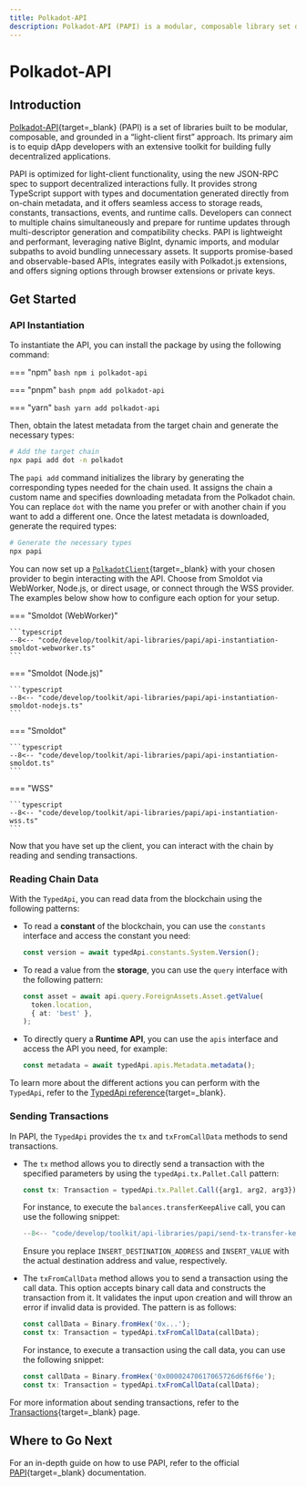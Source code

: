 ```yaml
---
title: Polkadot-API
description: Polkadot-API (PAPI) is a modular, composable library set designed for efficient interaction with Polkadot chains, prioritizing a "light-client first" approach.
---
```


# Polkadot-API

## Introduction

[Polkadot-API](https://github.com/polkadot-api/polkadot-api){target=\_blank} (PAPI) is a set of libraries built to be modular, composable, and grounded in a “light-client first” approach. Its primary aim is to equip dApp developers with an extensive toolkit for building fully decentralized applications.

PAPI is optimized for light-client functionality, using the new JSON-RPC spec to support decentralized interactions fully. It provides strong TypeScript support with types and documentation generated directly from on-chain metadata, and it offers seamless access to storage reads, constants, transactions, events, and runtime calls. Developers can connect to multiple chains simultaneously and prepare for runtime updates through multi-descriptor generation and compatibility checks. PAPI is lightweight and performant, leveraging native BigInt, dynamic imports, and modular subpaths to avoid bundling unnecessary assets. It supports promise-based and observable-based APIs, integrates easily with Polkadot.js extensions, and offers signing options through browser extensions or private keys.

## Get Started

### API Instantiation

To instantiate the API, you can install the package by using the following command:

=== "npm"
    ```bash
    npm i polkadot-api
    ```

=== "pnpm"
    ```bash
    pnpm add polkadot-api
    ```

=== "yarn"
    ```bash
    yarn add polkadot-api
    ```

Then, obtain the latest metadata from the target chain and generate the necessary types:

```bash
# Add the target chain
npx papi add dot -n polkadot
```

The `papi add` command initializes the library by generating the corresponding types needed for the chain used. It assigns the chain a custom name and specifies downloading metadata from the Polkadot chain. You can replace `dot` with the name you prefer or with another chain if you want to add a different one. Once the latest metadata is downloaded, generate the required types:

```bash
# Generate the necessary types
npx papi
```

You can now set up a [`PolkadotClient`](https://github.com/polkadot-api/polkadot-api/blob/main/packages/client/src/types.ts#L153){target=\_blank} with your chosen provider to begin interacting with the API. Choose from Smoldot via WebWorker, Node.js, or direct usage, or connect through the WSS provider. The examples below show how to configure each option for your setup.

=== "Smoldot (WebWorker)"

    ```typescript
    --8<-- "code/develop/toolkit/api-libraries/papi/api-instantiation-smoldot-webworker.ts"
    ```

=== "Smoldot (Node.js)"

    ```typescript
    --8<-- "code/develop/toolkit/api-libraries/papi/api-instantiation-smoldot-nodejs.ts"
    ```

=== "Smoldot"

    ```typescript
    --8<-- "code/develop/toolkit/api-libraries/papi/api-instantiation-smoldot.ts"
    ```

=== "WSS"

    ```typescript
    --8<-- "code/develop/toolkit/api-libraries/papi/api-instantiation-wss.ts"
    ```

Now that you have set up the client, you can interact with the chain by reading and sending transactions.

### Reading Chain Data

With the `TypedApi`, you can read data from the blockchain using the following patterns:

- To read a **constant** of the blockchain, you can use the `constants` interface and access the constant you need:

    ```typescript
    const version = await typedApi.constants.System.Version();
    ```

- To read a value from the **storage**, you can use the `query` interface with the following pattern:

    ```typescript
    const asset = await api.query.ForeignAssets.Asset.getValue(
      token.location,
      { at: 'best' },
    );
    ```

- To directly query a **Runtime API**, you can use the `apis` interface and access the API you need, for example:

    ```typescript
    const metadata = await typedApi.apis.Metadata.metadata();
    ```

To learn more about the different actions you can perform with the `TypedApi`, refer to the [TypedApi reference](https://papi.how/typed){target=\_blank}.

### Sending Transactions

In PAPI, the `TypedApi` provides the `tx` and `txFromCallData` methods to send transactions. 

- The `tx` method allows you to directly send a transaction with the specified parameters by using the `typedApi.tx.Pallet.Call` pattern:

    ```typescript
    const tx: Transaction = typedApi.tx.Pallet.Call({arg1, arg2, arg3});
    ``` 

    For instance, to execute the `balances.transferKeepAlive` call, you can use the following snippet:

    ```typescript
    --8<-- "code/develop/toolkit/api-libraries/papi/send-tx-transfer-keep-alive.ts"
    ```

    Ensure you replace `INSERT_DESTINATION_ADDRESS` and `INSERT_VALUE` with the actual destination address and value, respectively.

- The `txFromCallData` method allows you to send a transaction using the call data. This option accepts binary call data and constructs the transaction from it. It validates the input upon creation and will throw an error if invalid data is provided. The pattern is as follows:

    ```typescript
    const callData = Binary.fromHex('0x...');
    const tx: Transaction = typedApi.txFromCallData(callData);
    ``` 

    For instance, to execute a transaction using the call data, you can use the following snippet:

    ```typescript
    const callData = Binary.fromHex('0x00002470617065726d6f6f6e');
    const tx: Transaction = typedApi.txFromCallData(callData);
    ```

For more information about sending transactions, refer to the [Transactions](https://papi.how/typed/tx#transactions){target=\_blank} page.

## Where to Go Next

For an in-depth guide on how to use PAPI, refer to the official [PAPI](https://papi.how/){target=\_blank} documentation.
